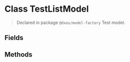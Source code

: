 # Class TestListModel
> Declared in package `@dxos/model-factory`
Test model.

## Fields

## Methods
